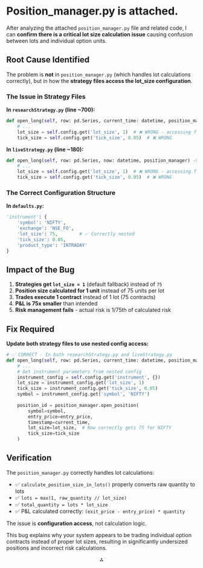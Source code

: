 

# Position\_manager.py is attached.

After analyzing the attached `position_manager.py` file and related code, I can **confirm there is a critical lot size calculation issue** causing confusion between lots and individual option units.

## **Root Cause Identified**

The problem is **not** in `position_manager.py` (which handles lot calculations correctly), but in how the **strategy files access the lot_size configuration**.

### **The Issue in Strategy Files**

**In `researchStrategy.py` (line ~700):**

```python
def open_long(self, row: pd.Series, current_time: datetime, position_manager) -> Optional[str]:
    # ...
    lot_size = self.config.get('lot_size', 1)  # ❌ WRONG - accessing flat config
    tick_size = self.config.get('tick_size', 0.05)  # ❌ WRONG
```

**In `liveStrategy.py` (line ~180):**

```python
def open_long(self, row: pd.Series, now: datetime, position_manager) -> Optional[str]:
    # ...
    lot_size = self.config.get('lot_size', 1)  # ❌ WRONG - accessing flat config  
    tick_size = self.config.get('tick_size', 0.05)  # ❌ WRONG
```


### **The Correct Configuration Structure**

**In `defaults.py`:**

```python
'instrument': {
    'symbol': 'NIFTY',
    'exchange': 'NSE_FO', 
    'lot_size': 75,        # ✅ Correctly nested
    'tick_size': 0.05,
    'product_type': 'INTRADAY'
}
```


## **Impact of the Bug**

1. **Strategies get `lot_size = 1`** (default fallback) instead of `75`
2. **Position size calculated for 1 unit** instead of 75 units per lot
3. **Trades execute 1 contract** instead of 1 lot (75 contracts)
4. **P\&L is 75x smaller** than intended
5. **Risk management fails** - actual risk is 1/75th of calculated risk

## **Fix Required**

**Update both strategy files to use nested config access:**

```python
# ✅ CORRECT - In both researchStrategy.py and liveStrategy.py
def open_long(self, row: pd.Series, current_time: datetime, position_manager) -> Optional[str]:
    # ...
    # Get instrument parameters from nested config
    instrument_config = self.config.get('instrument', {})
    lot_size = instrument_config.get('lot_size', 1)
    tick_size = instrument_config.get('tick_size', 0.05)
    symbol = instrument_config.get('symbol', 'NIFTY')
    
    position_id = position_manager.open_position(
        symbol=symbol,
        entry_price=entry_price,
        timestamp=current_time,
        lot_size=lot_size,  # Now correctly gets 75 for NIFTY
        tick_size=tick_size
    )
```


## **Verification**

The `position_manager.py` correctly handles lot calculations:

- ✅ `calculate_position_size_in_lots()` properly converts raw quantity to lots
- ✅ `lots = max(1, raw_quantity // lot_size)`
- ✅ `total_quantity = lots * lot_size`
- ✅ P\&L calculated correctly: `(exit_price - entry_price) * quantity`

The issue is **configuration access**, not calculation logic.

This bug explains why your system appears to be trading individual option contracts instead of proper lot sizes, resulting in significantly undersized positions and incorrect risk calculations.

<div style="text-align: center">⁂</div>

[^1]: indicators.py

[^2]: liveStrategy.py

[^3]: researchStrategy.py

[^4]: defaults.py

[^5]: backtest_runner.py

[^6]: results.py

[^7]: position_manager.py

[^8]: unified_gui.py

[^9]: config_helper.py

